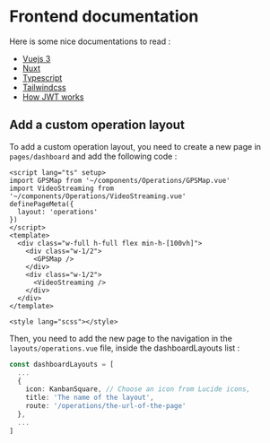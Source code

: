 # Frontend documentation

Here is some nice documentations to read : 
- [Vuejs 3](https://vuejs.org/)
- [Nuxt](https://nuxtjs.org/)
- [Typescript](https://www.typescriptlang.org/)
- [Tailwindcss](https://tailwindcss.com/)
- [How JWT works](https://sureshdsk.dev/how-json-web-token-jwt-authentication-works/)

## Add a custom operation layout
To add a custom operation layout, you need to create a new page in `pages/dashboard` and add the following code : 
```vue
<script lang="ts" setup>
import GPSMap from '~/components/Operations/GPSMap.vue'
import VideoStreaming from '~/components/Operations/VideoStreaming.vue'
definePageMeta({
  layout: 'operations'
})
</script>
<template>
  <div class="w-full h-full flex min-h-[100vh]">
    <div class="w-1/2">
      <GPSMap />
    </div>
    <div class="w-1/2">
      <VideoStreaming />
    </div>
  </div>
</template>

<style lang="scss"></style>
```
Then, you need to add the new page to the navigation in the `layouts/operations.vue` file, inside the dashboardLayouts list :
```ts
const dashboardLayouts = [
  ...
  {
    icon: KanbanSquare, // Choose an icon from Lucide icons,
    title: 'The name of the layout',
    route: '/operations/the-url-of-the-page'
  },
  ...
]
```
